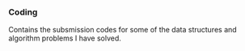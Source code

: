 ### Coding

Contains the subsmission codes for some of the data structures and algorithm problems I have solved.
